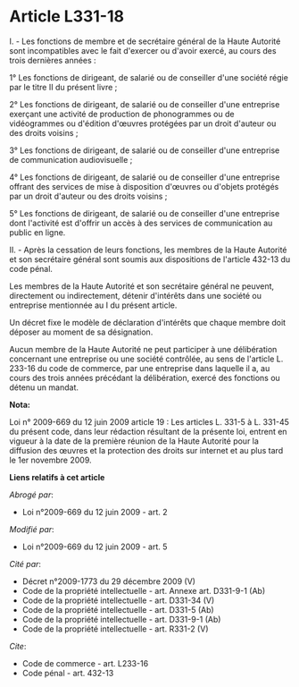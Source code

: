 # Article L331-18

I. - Les fonctions de membre et de secrétaire général de la Haute Autorité sont incompatibles avec le fait d'exercer ou
d'avoir exercé, au cours des trois dernières années : 

1° Les fonctions de dirigeant, de salarié ou de conseiller d'une société régie par le titre II du présent livre ; 

2° Les fonctions de dirigeant, de salarié ou de conseiller d'une entreprise exerçant une activité de production de
phonogrammes ou de vidéogrammes ou d'édition d'œuvres protégées par un droit d'auteur ou des droits voisins ; 

3° Les fonctions de dirigeant, de salarié ou de conseiller d'une entreprise de communication audiovisuelle ; 

4° Les fonctions de dirigeant, de salarié ou de conseiller d'une entreprise offrant des services de mise à disposition
d'œuvres ou d'objets protégés par un droit d'auteur ou des droits voisins ; 

5° Les fonctions de dirigeant, de salarié ou de conseiller d'une entreprise dont l'activité est d'offrir un accès à des
services de communication au public en ligne. 

II. - Après la cessation de leurs fonctions, les membres de la Haute Autorité et son secrétaire général sont soumis aux
dispositions de l'article 432-13 du code pénal. 

Les membres de la Haute Autorité et son secrétaire général ne peuvent, directement ou indirectement, détenir d'intérêts dans
une société ou entreprise mentionnée au I du présent article. 

Un décret fixe le modèle de déclaration d'intérêts que chaque membre doit déposer au moment de sa désignation. 

Aucun membre de la Haute Autorité ne peut participer à une délibération concernant une entreprise ou une société contrôlée,
au sens de l'article L. 233-16 du code de commerce, par une entreprise dans laquelle il a, au cours des trois années
précédant la délibération, exercé des fonctions ou détenu un mandat.

**Nota:**

Loi n° 2009-669 du 12 juin 2009 article 19 : Les articles L. 331-5 à L. 331-45 du présent code, dans leur rédaction résultant
de la présente loi, entrent en vigueur à la date de la première réunion de la Haute Autorité pour la diffusion des œuvres et
la protection des droits sur internet et au plus tard le 1er novembre 2009.

**Liens relatifs à cet article**

_Abrogé par_:

  - Loi n°2009-669 du 12 juin 2009 - art. 2

_Modifié par_:

  - Loi n°2009-669 du 12 juin 2009 - art. 5

_Cité par_:

  - Décret n°2009-1773 du 29 décembre 2009 (V)
  - Code de la propriété intellectuelle - art. Annexe art. D331-9-1 (Ab)
  - Code de la propriété intellectuelle - art. D331-34 (V)
  - Code de la propriété intellectuelle - art. D331-5 (Ab)
  - Code de la propriété intellectuelle - art. D331-9-1 (Ab)
  - Code de la propriété intellectuelle - art. R331-2 (V)

_Cite_:

  - Code de commerce - art. L233-16
  - Code pénal - art. 432-13
